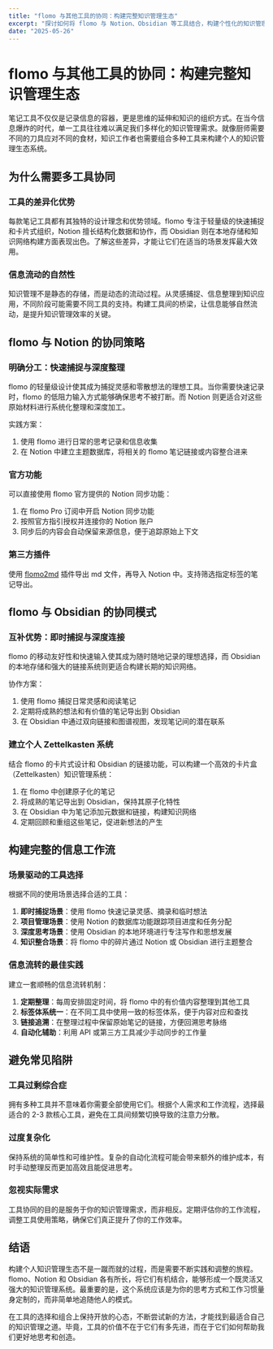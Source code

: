 ```yaml
---
title: "flomo 与其他工具的协同：构建完整知识管理生态"
excerpt: "探讨如何将 flomo 与 Notion、Obsidian 等工具结合，构建个性化的知识管理系统。包含工具选择策略、信息流转最佳实践及常见陷阱的避免方法。"
date: "2025-05-26"
---
```


# flomo 与其他工具的协同：构建完整知识管理生态

笔记工具不仅仅是记录信息的容器，更是思维的延伸和知识的组织方式。在当今信息爆炸的时代，单一工具往往难以满足我们多样化的知识管理需求。就像厨师需要不同的刀具应对不同的食材，知识工作者也需要组合多种工具来构建个人的知识管理生态系统。

## 为什么需要多工具协同

### 工具的差异化优势

每款笔记工具都有其独特的设计理念和优势领域。flomo 专注于轻量级的快速捕捉和卡片式组织，Notion 擅长结构化数据和协作，而 Obsidian 则在本地存储和知识网络构建方面表现出色。了解这些差异，才能让它们在适当的场景发挥最大效用。

### 信息流动的自然性

知识管理不是静态的存储，而是动态的流动过程。从灵感捕捉、信息整理到知识应用，不同阶段可能需要不同工具的支持。构建工具间的桥梁，让信息能够自然流动，是提升知识管理效率的关键。

## flomo 与 Notion 的协同策略

### 明确分工：快速捕捉与深度整理

flomo 的轻量级设计使其成为捕捉灵感和零散想法的理想工具。当你需要快速记录时，flomo 的低阻力输入方式能够确保思考不被打断。而 Notion 则更适合对这些原始材料进行系统化整理和深度加工。

实践方案：

1. 使用 flomo 进行日常的思考记录和信息收集
2. 在 Notion 中建立主题数据库，将相关的 flomo 笔记链接或内容整合进来

### 官方功能

可以直接使用 flomo 官方提供的 Notion 同步功能：

1. 在 flomo Pro 订阅中开启 Notion 同步功能
2. 按照官方指引授权并连接你的 Notion 账户
3. 同步后的内容会自动保留来源信息，便于追踪原始上下文

### 第三方插件

使用 [flomo2md](https://flomo2md.dabing.one/) 插件导出 md 文件，再导入 Notion 中。支持筛选指定标签的笔记导出。

## flomo 与 Obsidian 的协同模式

### 互补优势：即时捕捉与深度连接

flomo 的移动友好性和快速输入使其成为随时随地记录的理想选择，而 Obsidian 的本地存储和强大的链接系统则更适合构建长期的知识网络。

协作方案：

1. 使用 flomo 捕捉日常灵感和阅读笔记
2. 定期将成熟的想法和有价值的笔记导出到 Obsidian
3. 在 Obsidian 中通过双向链接和图谱视图，发现笔记间的潜在联系

### 建立个人 Zettelkasten 系统

结合 flomo 的卡片式设计和 Obsidian 的链接功能，可以构建一个高效的卡片盒（Zettelkasten）知识管理系统：

1. 在 flomo 中创建原子化的笔记
2. 将成熟的笔记导出到 Obsidian，保持其原子化特性
3. 在 Obsidian 中为笔记添加元数据和链接，构建知识网络
4. 定期回顾和重组这些笔记，促进新想法的产生

## 构建完整的信息工作流

### 场景驱动的工具选择

根据不同的使用场景选择合适的工具：

1. **即时捕捉场景**：使用 flomo 快速记录灵感、摘录和临时想法
2. **项目管理场景**：使用 Notion 的数据库功能跟踪项目进度和任务分配
3. **深度思考场景**：使用 Obsidian 的本地环境进行专注写作和思想发展
4. **知识整合场景**：将 flomo 中的碎片通过 Notion 或 Obsidian 进行主题整合

### 信息流转的最佳实践

建立一套顺畅的信息流转机制：

1. **定期整理**：每周安排固定时间，将 flomo 中的有价值内容整理到其他工具
2. **标签体系统一**：在不同工具中使用一致的标签体系，便于内容对应和查找
3. **链接追溯**：在整理过程中保留原始笔记的链接，方便回溯思考脉络
4. **自动化辅助**：利用 API 或第三方工具减少手动同步的工作量

## 避免常见陷阱

### 工具过剩综合症

拥有多种工具并不意味着你需要全部使用它们。根据个人需求和工作流程，选择最适合的 2-3 款核心工具，避免在工具间频繁切换导致的注意力分散。

### 过度复杂化

保持系统的简单性和可维护性。复杂的自动化流程可能会带来额外的维护成本，有时手动整理反而更加高效且能促进思考。

### 忽视实际需求

工具协同的目的是服务于你的知识管理需求，而非相反。定期评估你的工作流程，调整工具使用策略，确保它们真正提升了你的工作效率。

## 结语

构建个人知识管理生态不是一蹴而就的过程，而是需要不断实践和调整的旅程。flomo、Notion 和 Obsidian 各有所长，将它们有机结合，能够形成一个既灵活又强大的知识管理系统。最重要的是，这个系统应该是为你的思考方式和工作习惯量身定制的，而非简单地追随他人的模式。

在工具的选择和组合上保持开放的心态，不断尝试新的方法，才能找到最适合自己的知识管理之道。毕竟，工具的价值不在于它们有多先进，而在于它们如何帮助我们更好地思考和创造。



